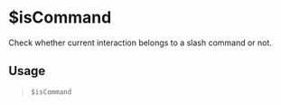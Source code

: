 # $isCommand
Check whether current interaction belongs to a slash command or not.
## Usage
> `$isCommand`